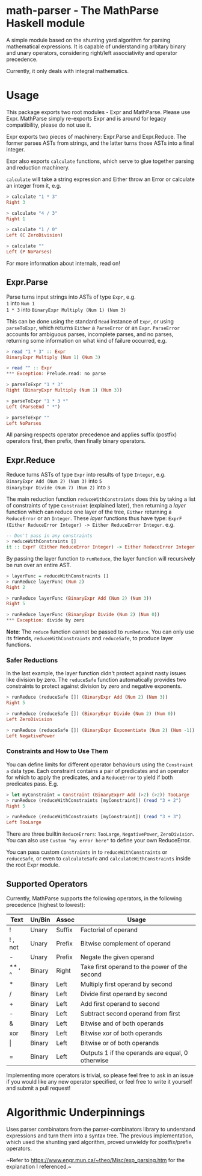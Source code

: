 # math-parser - The MathParse Haskell module

A simple module based on the shunting yard algorithm for parsing mathematical
expressions. It is capable of understanding arbitary binary and unary
operators, considering right/left associativity and operator precedence.

Currently, it only deals with integral mathematics.

# Usage
This package exports two root modules - Expr and MathParse. Please use Expr.
MathParse simply re-exports Expr and is around for legacy compatibility, please
do not use it.

Expr exports two pieces of machinery: Expr.Parse and Expr.Reduce. The former
parses ASTs from strings, and the latter turns those ASTs into a final integer.

Expr also exports `calculate` functions, which serve to glue together parsing
and reduction machinery.

`calculate` will take a string expression and Either throw an Error or
calculate an integer from it, e.g.
```hs
> calculate "1 * 3"
Right 3

> calculate "4 / 3"
Right 1

> calculate "1 / 0"
Left (C ZeroDivision)

> calculate ""
Left (P NoParses)
```

For more information about internals, read on!

## Expr.Parse
Parse turns input strings into ASTs of type `Expr`, e.g.  
`1` into `Num 1`  
`1 * 3` into `BinaryExpr Multiply (Num 1) (Num 3)`  

This can be done using the standard `Read` instance of `Expr`, or using
`parseToExpr`, which returns `Either` a `ParseError` or an `Expr`. `ParseError`
accounts for ambiguous parses, incomplete parses, and no parses, returning some
information on what kind of failure occurred, e.g.  
```hs
> read "1 * 3" :: Expr
BinaryExpr Multiply (Num 1) (Num 3)

> read "" :: Expr
*** Exception: Prelude.read: no parse

> parseToExpr "1 * 3"
Right (BinaryExpr Multiply (Num 1) (Num 3))

> parseToExpr "1 * 3 *"
Left (ParseEnd " *")

> parseToExpr ""
Left NoParses
```

All parsing respects operator precedence and applies suffix (postfix) operators
first, then prefix, then finally binary operators.

## Expr.Reduce
Reduce turns ASTs of type `Expr` into results of type `Integer`, e.g.  
`BinaryExpr Add (Num 2) (Num 3)` into `5`  
`BinaryExpr Divide (Num 7) (Num 2)` into `3`

The main reduction function `reduceWithConstraints` does this by taking a list
of constraints of type `Constraint` (explained later), then returning a *layer*
function which can reduce one layer of the tree, `Either` returning a
`ReduceError` or an `Integer`.
These *layer* functions thus have type:
`ExprF (Either ReduceError Integer) -> Either ReduceError Integer`. e.g.  
```hs
-- Don't pass in any constraints
> reduceWithConstraints [] 
it :: ExprF (Either ReduceError Integer) -> Either ReduceError Integer
```

By passing the layer function to `runReduce`, the layer function will
recursively be run over an entire AST.
```hs
> layerFunc = reduceWithConstraints []
> runReduce layerFunc (Num 2)
Right 2

> runReduce layerFunc (BinaryExpr Add (Num 2) (Num 3))
Right 5

> runReduce layerFunc (BinaryExpr Divide (Num 2) (Num 0))
*** Exception: divide by zero
```

**Note**: The `reduce` function cannot be passed to `runReduce`. You can only
use its friends, `reduceWithConstraints` and `reduceSafe`, to produce layer
functions.

### Safer Reductions
In the last example, the layer function didn't protect against nasty issues like
division by zero. The `reduceSafe` function automatically provides two
constraints to protect against division by zero and negative exponents.
```hs
> runReduce (reduceSafe []) (BinaryExpr Add (Num 2) (Num 3))
Right 5

> runReduce (reduceSafe []) (BinaryExpr Divide (Num 2) (Num 0))
Left ZeroDivision

> runReduce (reduceSafe []) (BinaryExpr Exponentiate (Num 2) (Num -1))
Left NegativePower
```

### Constraints and How to Use Them
You can define limits for different operator behaviours using the 
`Constraint a` data type. Each constraint contains a pair of predicates and an
operator for which to apply the predicates, and a `ReduceError` to yield if both
predicates pass. E.g.  
```hs
> let myConstraint = Constraint (BinaryExprF Add (>2) (>2)) TooLarge
> runReduce (reduceWithConstraints [myConstraint]) (read "3 + 2")
Right 5

> runReduce (reduceWithConstraints [myConstraint]) (read "3 + 3")
Left TooLarge
```

There are three builtin `ReduceErrors`: `TooLarge`, `NegativePower`,
`ZeroDivision`. You can also use `Custom "my error here"` to define your own
ReduceError.

You can pass custom `Constraints` in to `reduceWithConstraints` or
`reduceSafe`, or even to `calculateSafe` and `calculateWithConstraints` inside
the root Expr module.

## Supported Operators
Currently, MathParse supports the following operators, in the following
precedence (highest to lowest):

| Text     | Un/Bin | Assoc  | Usage                                            |
|--------- |--------|--------|--------------------------------------------------|
|  !       | Unary  | Suffix | Factorial of operand                             |
|  ! , not | Unary  | Prefix | Bitwise complement of operand                    |
|  -       | Unary  | Prefix | Negate the given operand                         |
|  ** , ^  | Binary | Right  | Take first operand to the power of the second    |
|  *       | Binary | Left   | Multiply first operand by second                 |
|  /       | Binary | Left   | Divide first operand by second                   |
|  +       | Binary | Left   | Add first operand to second                      |
|  -       | Binary | Left   | Subtract second operand from first               |
|  &       | Binary | Left   | Bitwise and of both operands                     |
|  xor     | Binary | Left   | Bitwise xor of both operands                     |
| \|       | Binary | Left   | Bitwise or of both operands                      |
|  =       | Binary | Left   | Outputs 1 if the operands are equal, 0 otherwise |

Implementing more operators is trivial, so please feel free to ask in an issue
if you would like any new operator specified, or feel free to write it yourself
and submit a pull request!

# Algorithmic Underpinnings
Uses parser combinators from the parser-combinators library to understand
expressions and turn them into a syntax tree. The previous implementation,
which used the shunting yard algorithm, proved unwieldy for postfix/prefix
operators.

~Refer to https://www.engr.mun.ca/~theo/Misc/exp_parsing.htm for the explanation
I referenced.~
